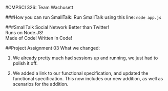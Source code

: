 #CMPSCI 326: Team Wachusett

###How you can run SmallTalk:
Run SmallTalk using this line: `node app.js`

###SmallTalk Social Network
Better than Twitter!  
Runs on Node.JS!  
Made of Code! Written in Code!  

##Project Assignment 03
What we changed:

1) We already pretty much had sessions up and running, we just had to polish it off.

2) We added a link to our functional specification, and updated the functional specification. This now includes our 
new addition, as well as scenarios for the addition.
